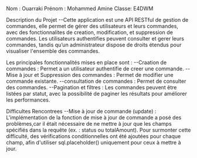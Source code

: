 Nom : Ouarraki
Prénom : Mohammed Amine
Classe: E4DWM

Description du Projet
--Cette application est une API RESTful de gestion de commandes, elle permet de gérer des utilisateurs et leurs commandes, avec des fonctionnalites de creation, modification, et suppression de commandes. Les utilisateurs authentifies peuvent consulter et gerer leurs commandes, tandis qu’un administrateur dispose de droits étendus pour visualiser l'ensemble des commandes.

Les principales fonctionnalités mises en place sont :
--Craation de commandes : Permet a un utilisateur authentifie de creer une commande.
--Mise à jour et Suppression des commandes : Permet de modifier une commande existante.
--consultation de commandes : Permet de consulter des commandes.
--Pagination et filtres : Les commandes peuvent être listées par statut, avec la possibilité de paginer les résultats pour améliorer les performances.

Difficultes Rencontrees
--Mise à jour de commande (update) : L'implémentation de la fonction de mise à jour de commande a posé des problèmes,car il était nécessaire de ne mettre à jour que les champs spécifiés dans la requête (ex. : status ou totalAmount). Pour surmonter cette difficulté, des vérifications conditionnelles ont été ajoutées pour chaque champ, afin d'utiliser sql.placeholder() uniquement pour ceux à mettre à jour.